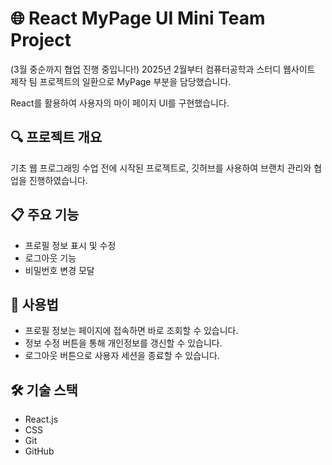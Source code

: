 # 🌐 React MyPage UI Mini Team Project

(3월 중순까지 협업 진행 중입니다!)
2025년 2월부터 컴퓨터공학과 스터디 웹사이트 제작 팀 프로젝트의 일환으로 MyPage 부분을 담당했습니다.

React를 활용하여 사용자의 마이 페이지 UI를 구현했습니다.

## 🔍 프로젝트 개요

기초 웹 프로그래밍 수업 전에 시작된 프로젝트로, 깃허브를 사용하여 브랜치 관리와 협업을 진행하였습니다.

## 📋 주요 기능
- 프로필 정보 표시 및 수정
- 로그아웃 기능
- 비밀번호 변경 모달

 ## 📝 사용법
- 프로필 정보는 페이지에 접속하면 바로 조회할 수 있습니다.
- 정보 수정 버튼을 통해 개인정보를 갱신할 수 있습니다.
- 로그아웃 버튼으로 사용자 세션을 종료할 수 있습니다.

## 🛠 기술 스택
- React.js
- CSS
- Git
- GitHub

